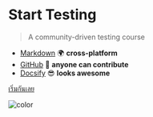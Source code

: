 <!-- markdownlint-disable MD033 -->
<!-- <img src="_media/logo.png" alt="logo" style="width: 200px;"/> -->

# Start Testing

> A community-driven testing course

- [Markdown](http://commonmark.org/) 🌍 **cross-platform**
- [GitHub](https://github.com/dialex/start-testing) 🤝 **anyone can contribute**
- [Docsify](https://github.com/QingWei-Li/docsify/) 😎 **looks awesome**

[เริ่มกันเลย](#syllabus)

<p><img data-origin="linear-gradient(to left bottom, #F0FD37 0%, #ACF260 100%)" alt="color"></p>

